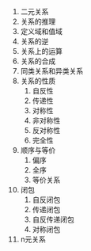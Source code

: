 1. 二元关系
2. 关系的推理
3. 定义域和值域
4. 关系的逆
5. 关系上的运算
6. 关系的合成
7. 同类关系和异类关系
8. 关系的性质
   1. 自反性
   2. 传递性
   3. 对称性
   4. 非对称性
   5. 反对称性
   6. 完全性
9. 顺序与等价
   1.  偏序
   2.  全序
   3.  等价关系
10. 闭包
    1.  自反闭包
    2.  传递闭包
    3.  自反传递闭包
    4.  对称闭包
11. n元关系